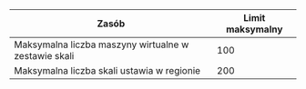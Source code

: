 Zasób|Limit maksymalny
---|---
Maksymalna liczba maszyny wirtualne w zestawie skali|100
Maksymalna liczba skali ustawia w regionie|200
